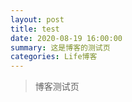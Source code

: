 ```yaml
---
layout: post
title: test
date: 2020-08-19 16:00:00
summary: 这是博客的测试页
categories: Life博客
---
```


> 博客测试页

